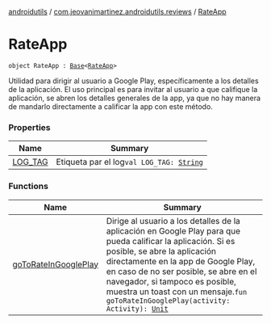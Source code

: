 [androidutils](../../index.md) / [com.jeovanimartinez.androidutils.reviews](../index.md) / [RateApp](./index.md)

# RateApp

`object RateApp : `[`Base`](../../com.jeovanimartinez.androidutils/-base/index.md)`<`[`RateApp`](./index.md)`>`

Utilidad para dirigir al usuario a Google Play, específicamente a los detalles de la aplicación.
El uso principal es para invitar al usuario a que califique la aplicación, se abren los detalles generales de la app,
ya que no hay manera de mandarlo directamente a calificar la app con este método.

### Properties

| Name | Summary |
|---|---|
| [LOG_TAG](-l-o-g_-t-a-g.md) | Etiqueta par el log`val LOG_TAG: `[`String`](https://kotlinlang.org/api/latest/jvm/stdlib/kotlin/-string/index.html) |

### Functions

| Name | Summary |
|---|---|
| [goToRateInGooglePlay](go-to-rate-in-google-play.md) | Dirige al usuario a los detalles de la aplicación en Google Play para que pueda calificar la aplicación. Si es posible, se abre la aplicación directamente en la app de Google Play, en caso de no ser posible, se abre en el navegador, si tampoco es posible, muestra un toast con un mensaje.`fun goToRateInGooglePlay(activity: Activity): `[`Unit`](https://kotlinlang.org/api/latest/jvm/stdlib/kotlin/-unit/index.html) |
